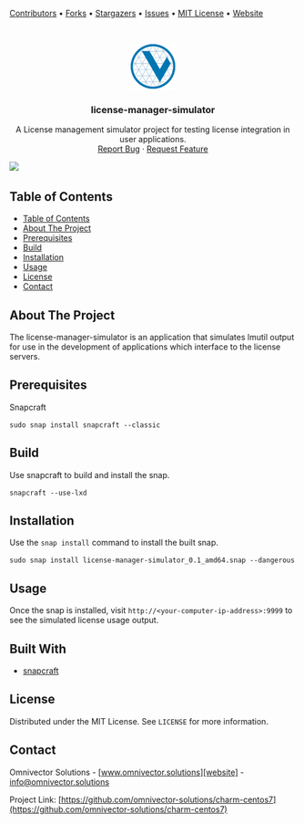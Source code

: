 [contributors-url]: https://github.com/omnivector-solutions/license-manager-simulator/graphs/contributors
[forks-url]: https://github.com/omnivector-solutions/license-manager-simulator/network/members
[stars-url]: https://github.com/omnivector-solutions/license-manager-simulator/stargazers
[issues-url]: https://github.com/omnivector-solutions/license-manager-simulator/issues
[license-url]: https://github.com/omnivector-solutions/license-manager-simulator/blob/master/LICENSE
[website]: https://www.omnivector.solutions

[Contributors][contributors-url] •
[Forks][forks-url] •
[Stargazers][stars-url] •
[Issues][issues-url] •
[MIT License][license-url] •
[Website][website]

<!-- PROJECT LOGO -->
<br />
<p align="center">
  <a href="https://github.com/omnivector-solutions/license-manager-simulator">
    <img src=".images/logo.png" alt="Logo" width="80" height="80">
  </a>

  <h3 align="center">license-manager-simulator</h3>

  <p align="center">
    A License management simulator project for testing license integration in user applications.
    <br />
    <a href="https://github.com/omnivector-solutions/license-manager-simulator/issues">Report Bug</a>
    ·
    <a href="https://github.com/omnivector-solutions/license-manager-simulator/issues">Request Feature</a>
  </p>
</p>

[![](https://github.com/omnivector-solutions/license-manager-simulator/workflows/TestAndReleaseEdge/badge.svg)](https://github.com/omnivector-solutions/license-manager-simulator/actions?query=workflow%3ATestAndReleaseEdge)

<!-- TABLE OF CONTENTS -->

## Table of Contents

- [Table of Contents](#table-of-contents)
- [About The Project](#about-the-project)
- [Prerequisites](#prerequisites)
- [Build](#build)
- [Installation](#installation)
- [Usage](#usage)
- [License](#license)
- [Contact](#contact)

<!-- ABOUT THE PROJECT -->

## About The Project
The license-manager-simulator is an application that simulates lmutil output for use in the development of applications which interface to the license servers.

## Prerequisites
Snapcraft

    sudo snap install snapcraft --classic

## Build
Use snapcraft to build and install the snap.

    snapcraft --use-lxd

## Installation
Use the `snap install` command to install the built snap.

    sudo snap install license-manager-simulator_0.1_amd64.snap --dangerous

## Usage
Once the snap is installed, visit `http://<your-computer-ip-address>:9999` to see the simulated license usage output.

## Built With
- [snapcraft](https://snapcraft.io)

## License
Distributed under the MIT License. See `LICENSE` for more information.


## Contact
Omnivector Solutions - [www.omnivector.solutions][website] - <info@omnivector.solutions>

Project Link: [https://github.com/omnivector-solutions/charm-centos7](https://github.com/omnivector-solutions/charm-centos7)
